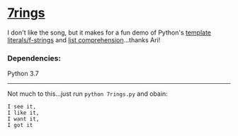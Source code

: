 # [7rings](https://youtu.be/QYh6mYIJG2Y)
I don't like the song, but it makes for a fun demo of Python's [template literals/f-strings](https://www.python.org/dev/peps/pep-0498/) and [list comprehension](https://www.programiz.com/python-programming/list-comprehension)...thanks Ari!
### Dependencies: 
Python 3.7

---

Not much to this...just run `python 7rings.py` and obain:
```
I see it,
I like it,
I want it,
I got it
```
